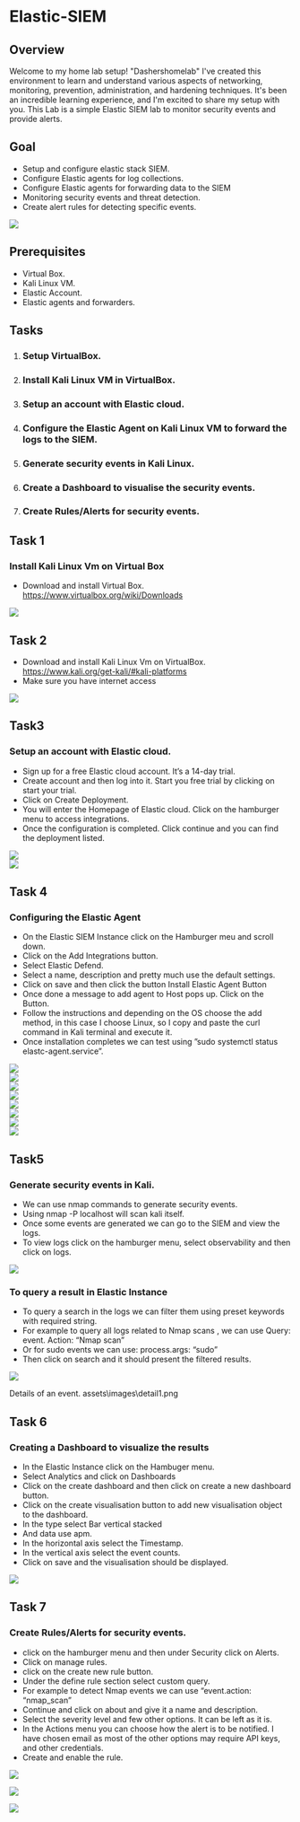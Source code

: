 # Elastic-SIEM
<!--"" -->
<!--<h1>Elastic-SIEM<br/></h1>-->


## Overview
Welcome to my home lab setup! "Dashershomelab" I've created this environment to learn and understand various aspects of networking, monitoring, prevention, administration, and hardening techniques. It's been an incredible learning experience, and I'm excited to share my setup with you.
This Lab is a simple Elastic SIEM lab to monitor security events and provide alerts. 

## Goal
- Setup and configure elastic stack SIEM.
- Configure Elastic agents for log collections.
- Configure Elastic agents for forwarding data to the SIEM
- Monitoring security events and threat detection.
- Create alert rules for detecting specific events.

<img align="center" src="assets/images/dashboard1.png" /><br/>

## Prerequisites
- Virtual Box.
- Kali Linux VM.
- Elastic Account.
- Elastic agents and forwarders.

## Tasks

1.	### Setup VirtualBox.
2.	### Install Kali Linux VM in VirtualBox.
3.	### Setup an account with Elastic cloud.
4.	### Configure the Elastic Agent on Kali Linux VM to forward the logs to the SIEM.
5.	### Generate security events in Kali Linux.
6.	### Create a Dashboard to visualise the security events.
7.	### Create Rules/Alerts for security events.

## Task 1

### Install Kali Linux Vm on Virtual Box

- 	Download and install Virtual Box. https://www.virtualbox.org/wiki/Downloads

<img align="center" src="assets/images/vbox1.png" /><br/>

## Task 2

- 	Download and install Kali Linux Vm on VirtualBox. https://www.kali.org/get-kali/#kali-platforms
- 	Make sure you have internet access

<img align="center" src="assets/images/kali1.png" /><br/>

## Task3

### Setup an account with Elastic cloud.
- 	Sign up for a free Elastic cloud account. It’s a 14-day trial.
- 	Create account and then log into it. Start you free trial by clicking on start your trial.
- 	Click on Create Deployment.
- 	You will enter the Homepage of Elastic cloud. Click on the hamburger menu to access integrations. 
- 	Once the configuration is completed. Click continue and you can find the deployment listed.

<img align="center" src="assets/images/deploy.png.png" /><br/>
<img align="center" src="assets/images/elastic_home.png" /><br/>

## Task 4

### Configuring the Elastic Agent

- 	On the Elastic SIEM Instance click on the Hamburger meu and scroll down.
- 	Click on the Add Integrations button.
- 	Select Elastic Defend.
- 	Select a name, description and pretty much use the default settings.
- 	Click on save and then click the button Install Elastic Agent Button
- 	Once done a message to add agent to Host pops up. Click on the Button.
- 	Follow the instructions and depending on the OS choose the add method, in this case I choose Linux, so I copy and paste the curl command in Kali terminal and execute it.
- 	Once installation completes we can test using ”sudo systemctl status elastc-agent.service”.

<img align="center" src="assets/images/add_integration.png" /><br/>
<img align="center" src="assets/images/elastic_defend.png" /><br/>
<img align="center" src="assets/images/elastic_defend_conf.png" /><br/>
<img align="center" src="assets/images/add_agent_host.png" /><br/>
<img align="center" src="assets/images/script_add.png" /><br/>
<img align="center" src="assets/images/kali_term_instal.png" /><br/>
<img align="center" src="assets/images/kali_term_finish.png" /><br/>
<img align="center" src="assets/images/kali_term_status.png" /><br/>



## Task5

### Generate security events in Kali.
- 	We can use nmap commands to generate security events.
- 	Using nmap -P localhost will scan kali itself.
- 	Once some events are generated we can go to the SIEM and view the logs.
- 	To view logs click on the hamburger menu, select observability and then click on logs.

<img align="center" src="assets/images/kali_nmap.png" /><br/>

### To query a result in Elastic Instance
- 	To query a search in the logs we can filter them using preset keywords with required string.
- 	For example to query all logs related to Nmap scans , we can use Query: event. Action: “Nmap scan”
- 	Or for sudo events we can use: process.args: “sudo”
- 	Then click on search and it should present the filtered results.


<img align="center" src="assets/images/query1.png" /><br/>

Details of an event. assets\images\detail1.png

## Task 6

### Creating a Dashboard to visualize the results
-	In the Elastic Instance click on the Hambuger menu.
-	Select Analytics and click on Dashboards
-	Click on the create dashboard and  then click on create a new dashboard button.
-	Click on the create visualisation button to add new visualisation object to the dashboard.
-	In the type select Bar vertical stacked
-	And data use apm.
-	In the horizontal axis select the Timestamp.
-	In the vertical axis select the event counts.
-	Click on save and the visualisation should be displayed.

<img align="center" src="assets/images/dashboard1.png" /><br/>


## Task 7

### Create Rules/Alerts for security events.
-	click on the hamburger menu and then under Security click on Alerts.
-	Click on manage rules.
-	click on the create new rule button.
-	Under the define rule section select custom query.
-	For example to detect Nmap events we can use “event.action: “nmap_scan”
-	Continue and click on about and give it a name and description.
-	Select the severity level and few other options. It can be left as it is.
-	In the Actions menu you can choose how the alert is to be notified. I have chosen email as most of the other options may require API keys, and other credentials.
-	Create and enable the rule.




<img align="center" src="assets/images/rule1.png" /><br/>


<img align="center" src="assets/images/rule1.png" /><br/>


<img align="center" src="assets/images/rule3.png" /><br/>